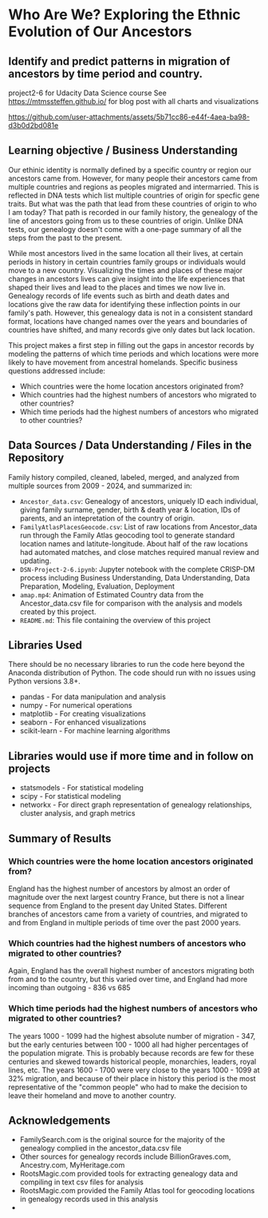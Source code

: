 # Who Are We?  Exploring the Ethnic Evolution of Our Ancestors
## Identify and predict patterns in migration of ancestors by time period and country. 
project2-6 for Udacity Data Science course
See https://mtmssteffen.github.io/ for blog post with all charts and visualizations

https://github.com/user-attachments/assets/5b71cc86-e44f-4aea-ba98-d3b0d2bd081e


## Learning objective / Business Understanding
Our ethinic identity is normally defined by a specific country or region our ancestors came from.  However, for many people their ancestors came from multiple countries and regions as peoples migrated and intermarried.  This is reflected in DNA tests which list multiple countries of origin for specfic gene traits.  But what was the path that lead from these countries of origin to who I am today?  That path is recorded in our family history, the genealogy of the line of ancestors going from us to these countries of origin.  Unlike DNA tests, our genealogy doesn't come with a one-page summary of all the steps from the past to the present.   

While most ancestors lived in the same location all their lives, at certain periods in history in certain countries family groups or individuals would move to a new country.  Visualizing the times and places of these major changes in ancestors lives can give insight into the life experiences that shaped their lives and lead to the places and times we now live in.  Genealogy records of life events such as birth and death dates and locations give the raw data for identifying these inflection points in our family's path.  However, this genealogy data is not in a consistent standard format, locations have changed names over the years and boundaries of countries have shifted, and many records give only dates but lack location.  

This project makes a first step in filling out the gaps in ancestor records by modeling the patterns of which time periods and which locations were more likely to have movement from ancestral homelands.  Specific business questions addressed include:
- Which countries were the home location ancestors originated from?
- Which countries had the highest numbers of ancestors who migrated to other countries?
- Which time periods had the highest numbers of ancestors who migrated to other countries?


## Data Sources / Data Understanding / Files in the Repository
Family history compiled, cleaned, labeled, merged, and analyzed from multiple sources from 2009 - 2024, and summarized in:  

 - `Ancestor_data.csv`:  Genealogy of ancestors, uniquely ID each individual, giving family surname, gender, birth & death year & location, IDs of parents, and an intepretation of the country of origin.
 - `FamilyAtlasPlacesGeocode.csv`:  List of raw locations from Ancestor_data run through the Family Atlas geocoding tool to generate standard location names and latitute-longitude.  About half of the raw locations had automated matches, and close matches required manual review and updating.
- `DSN-Project-2-6.ipynb`: Jupyter notebook with the complete CRISP-DM process including Business Understanding, Data Understanding, Data Preparation, Modeling, Evaluation, Deployment
- `amap.mp4`:  Animation of Estimated Country data from the Ancestor_data.csv file for comparison with the analysis and models created by this project.
- `README.md`: This file containing the overview of this project   


## Libraries Used
There should be no necessary libraries to run the code here beyond the Anaconda distribution of Python.  The code should run with no issues using Python versions 3.8+.
- pandas - For data manipulation and analysis
- numpy - For numerical operations
- matplotlib - For creating visualizations
- seaborn - For enhanced visualizations
- scikit-learn - For machine learning algorithms
      
## Libraries would use if more time and in follow on projects
- statsmodels - For statistical modeling
- scipy - For statistical modeling
- networkx - For direct graph representation of genealogy relationships, cluster analysis, and graph metrics
  
## Summary of Results

### Which countries were the home location ancestors originated from?
England has the highest number of ancestors by almost an order of magnitude over the next largest country France, but there is not a linear sequence from England to the present day United States.  Different branches of ancestors came from a variety of countries, and migrated to and from England in multiple periods of time over the past 2000 years.

### Which countries had the highest numbers of ancestors who migrated to other countries?
Again, England has the overall highest number of ancestors migrating both from and to the country, but this varied over time, and England had more incoming than outgoing - 836 vs 685

### Which time periods had the highest numbers of ancestors who migrated to other countries?
The years 1000 - 1099 had the highest absolute number of migration - 347, but the early centuries between 100 - 1000 all had higher percentages of the population migrate.  This is probably because records are few for these centuries and skewed towards historical people, monarchies, leaders, royal lines, etc.
The years 1600 - 1700 were very close to the years 1000 - 1099 at 32% migration, and because of their place in history this period is the most representative of the "common people" who had to make the decision to leave their homeland and move to another country.

## Acknowledgements
- FamilySearch.com is the original source for the majority of the genealogy complied in the ancestor_data.csv file
- Other sources for genealogy records include BillionGraves.com, Ancestry.com, MyHeritage.com
- RootsMagic.com provided tools for extracting genealogy data and compiling in text csv files for analysis
- RootsMagic.com provided the Family Atlas tool for geocoding locations in genealogy records used in this analysis
- 


